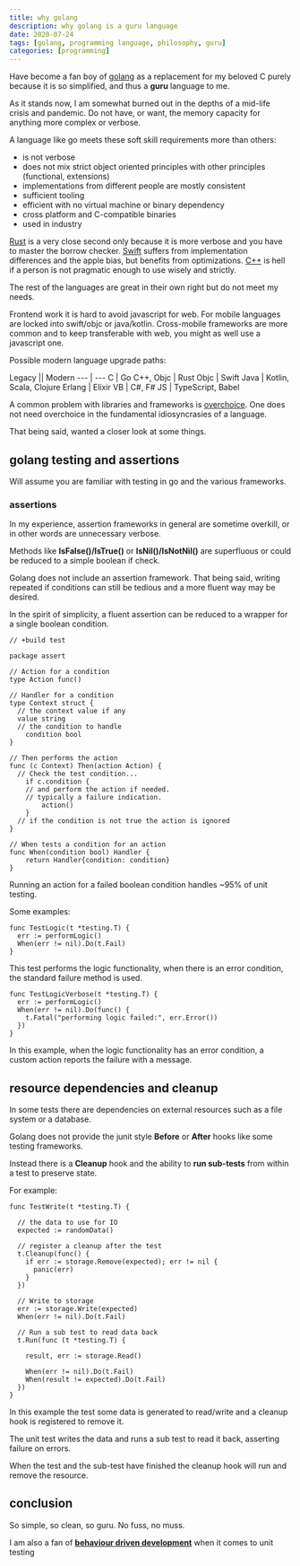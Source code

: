 ```yaml
---
title: why golang
description: why golang is a guru language
date: 2020-07-24
tags: [golang, programming language, philosophy, guru]
categories: [programming]
---
```


Have become a fan boy of [golang](https://golang.org) as a replacement for my beloved C purely because it is so simplified, and thus a **guru** language to me.

As it stands now, I am somewhat burned out in the depths of a mid-life crisis and pandemic.  Do not have, or want, the memory capacity for anything more complex or verbose.

A language like go meets these soft skill requirements more than others:

- is not verbose
- does not mix strict object oriented principles with other principles (functional, extensions)
- implementations from different people are mostly consistent
- sufficient tooling
- efficient with no virtual machine or binary dependency
- cross platform and C-compatible binaries
- used in industry

[Rust]() is a very close second only because it is more verbose and you have to master the borrow checker.
[Swift]() suffers from implementation differences and the apple bias, but benefits from optimizations.
[C++]() is hell if a person is not pragmatic enough to use wisely and strictly.

The rest of the languages are great in their own right but do not meet my needs.  

Frontend work it is hard to avoid javascript for web.  For mobile languages are locked into swift/objc or java/kotlin. Cross-mobile frameworks are more common and to keep transferable with web, you might as well use a javascript one.

Possible modern language upgrade paths:

Legacy || Modern
--- | ---
C | Go
C++, Objc | Rust
Objc | Swift
Java | Kotlin, Scala, Clojure
Erlang | Elixir
VB | C#, F#
JS | TypeScript, Babel

A common problem with libraries and frameworks is [overchoice](https://en.wikipedia.org/wiki/Overchoice).  One does not need overchoice in the fundamental idiosyncrasies of a language.

That being said, wanted a closer look at some things.

## golang testing and assertions

Will assume you are familiar with testing in go and the various frameworks.  

### assertions

In my experience, assertion frameworks in general are sometime overkill, or in other words are unnecessary verbose.

Methods like **IsFalse()/IsTrue()** or **IsNil()/IsNotNil()** are superfluous or could be reduced to a simple boolean if check.

Golang does not include an assertion framework.  That being said, writing repeated if conditions can still be tedious and a more fluent way may be desired.  

In the spirit of simplicity, a fluent assertion can be reduced to a wrapper for a single boolean condition.

```golang
// +build test

package assert

// Action for a condition
type Action func()

// Handler for a condition
type Context struct {
  // the context value if any
  value string
  // the condition to handle
	condition bool
}

// Then performs the action
func (c Context) Then(action Action) {
  // Check the test condition...
	if c.condition {
    // and perform the action if needed.
    // typically a failure indication.
		action()
	}
  // if the condition is not true the action is ignored
}

// When tests a condition for an action
func When(condition bool) Handler {
	return Handler{condition: condition}
}
```

Running an action for a failed boolean condition handles ~95% of unit testing.

Some examples:

```golang
func TestLogic(t *testing.T) {
  err := performLogic()
  When(err != nil).Do(t.Fail)
}
```

This test performs the logic functionality, when there is an error condition, the standard failure method is used.

```golang
func TestLogicVerbose(t *testing.T) {
  err := performLogic()
  When(err != nil).Do(func() {
    t.Fatal("performing logic failed:", err.Error())
  })
}
```

In this example, when the logic functionality has an error condition, a custom action reports the failure with a message.

## resource dependencies and cleanup

In some tests there are dependencies on external resources such as a file system or a database.

Golang does not provide the junit style **Before** or **After** hooks like some testing frameworks.

Instead there is a **Cleanup** hook and the ability to **run sub-tests** from within a test to preserve state.

For example:

```golang
func TestWrite(t *testing.T) {

  // the data to use for IO
  expected := randomData()

  // register a cleanup after the test
  t.Cleanup(func() {
    if err := storage.Remove(expected); err != nil {
      panic(err)
    }
  })

  // Write to storage
  err := storage.Write(expected)
  When(err != nil).Do(t.Fail)

  // Run a sub test to read data back
  t.Run(func (t *testing.T) {

    result, err := storage.Read()

    When(err != nil).Do(t.Fail)
    When(result != expected).Do(t.Fail)
  })
}
```

In this example the test some data is generated to read/write and a cleanup hook is registered to remove it.

The unit test writes the data and runs a sub test to read it back, asserting failure on errors.

When the test and the sub-test have finished the cleanup hook will run and remove the resource.

## conclusion

So simple, so clean, so guru.  No fuss, no muss.

I am also a fan of **[behaviour driven development]()** when it comes to unit testing
